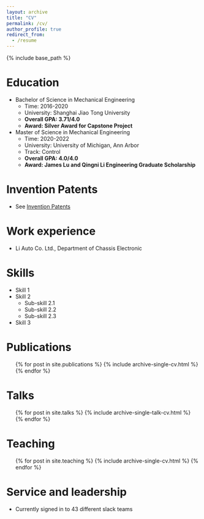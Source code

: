 ```yaml
---
layout: archive
title: "CV"
permalink: /cv/
author_profile: true
redirect_from:
  - /resume
---
```


{% include base_path %}

Education
======
* Bachelor of Science in Mechanical Engineering
   * Time:  2016-2020
   * University: Shanghai Jiao Tong University
   * **Overall GPA: 3.71/4.0**
   * **Award: Silver Award for Capstone Project**
* Master of Science in Mechanical Engineering
   * Time: 2020-2022
   * University: University of Michigan, Ann Arbor
   * Track: Control
   * **Overall GPA: 4.0/4.0**
   * **Award: James Lu and Qingni Li Engineering Graduate Scholarship**

Invention Patents
======
* See [Invention Patents](https://wqrydqk.github.io/publications/)


Work experience
======
* Li Auto Co. Ltd., Department of Chassis Electronic
  
Skills
======
* Skill 1
* Skill 2
  * Sub-skill 2.1
  * Sub-skill 2.2
  * Sub-skill 2.3
* Skill 3

Publications
======
  <ul>{% for post in site.publications %}
    {% include archive-single-cv.html %}
  {% endfor %}</ul>
  
Talks
======
  <ul>{% for post in site.talks %}
    {% include archive-single-talk-cv.html %}
  {% endfor %}</ul>
  
Teaching
======
  <ul>{% for post in site.teaching %}
    {% include archive-single-cv.html %}
  {% endfor %}</ul>
  
Service and leadership
======
* Currently signed in to 43 different slack teams
